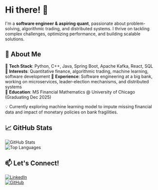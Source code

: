 # Hi there! 👋  

I'm a **software engineer & aspiring quant**, passionate about problem-solving, algorithmic trading, and distributed systems. I thrive on tackling complex challenges, optimizing performance, and building scalable solutions.

## 🚀 About Me  
🔹 **Tech Stack**: Python, C++, Java, Spring Boot, Apache Kafka, React, SQL  
🔹 **Interests**: Quantitative finance, algorithmic trading, machine learning, software development
🔹 **Experience**: Software engineering at a big bank, working on microservices, leader-election mechanisms, and distributed systems  
🔹 **Education**: MS Financial Mathematics @ University of Chicago (Graduating Dec 2025)  

💡 Currently exploring machine learning model to impute missing financial data and impact of monetary policies on bank fragilities.

## 📈 GitHub Stats  
![GitHub Stats](https://github-readme-stats.vercel.app/api?username=aadideshpande&show_icons=true&theme=dark)  
![Top Languages](https://github-readme-stats.vercel.app/api/top-langs/?username=aadideshpande&layout=compact&theme=dark)

## 📫 Let's Connect!  
[![LinkedIn](https://img.shields.io/badge/LinkedIn-Connect-blue?style=flat&logo=linkedin)](https://www.linkedin.com/in/aadi-deshpande-b13045166/)  
[![GitHub](https://img.shields.io/badge/GitHub-Follow-black?style=flat&logo=github)](https://github.com/aadideshpande)  
